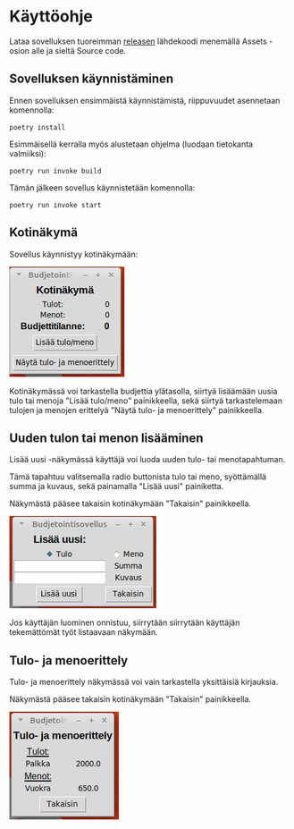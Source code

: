 # Käyttöohje

Lataa sovelluksen tuoreimman [releasen](https://github.com/ereborinkorppi/ot-harjoitustyo/releases) lähdekoodi menemällä Assets -osion alle ja sieltä Source code.

## Sovelluksen käynnistäminen

Ennen sovelluksen ensimmäistä käynnistämistä, riippuvuudet asennetaan komennolla:

```
poetry install
```

Esimmäisellä kerralla myös alustetaan ohjelma (luodaan tietokanta valmiiksi):

```
poetry run invoke build
```

Tämän jälkeen sovellus käynnistetään komennolla:

```
poetry run invoke start
```

## Kotinäkymä

Sovellus käynnistyy kotinäkymään:

![](./kuvat/kotinakyma.PNG)

Kotinäkymässä voi tarkastella budjettia ylätasolla, siirtyä lisäämään uusia tulo tai menoja "Lisää tulo/meno" painikkeella, sekä siirtyä tarkastelemaan tulojen ja menojen erittelyä "Näytä tulo- ja menoerittely" painikkeella.

## Uuden tulon tai menon lisääminen

Lisää uusi -näkymässä käyttäjä voi luoda uuden tulo- tai menotapahtuman.

Tämä tapahtuu valitsemalla radio buttonista tulo tai meno, syöttämällä summa ja kuvaus, sekä painamalla "Lisää uusi" painiketta.

Näkymästä pääsee takaisin kotinäkymään "Takaisin" painikkeella.

![](./kuvat/lisaauusi.PNG)

Jos käyttäjän luominen onnistuu, siirrytään siirrytään käyttäjän tekemättömät työt listaavaan näkymään.

## Tulo- ja menoerittely

Tulo- ja menoerittely näkymässä voi vain tarkastella yksittäisiä kirjauksia.

Näkymästä pääsee takaisin kotinäkymään "Takaisin" painikkeella.

![](./kuvat/erittely.PNG)